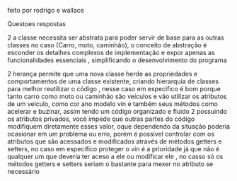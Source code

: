 feito por rodrigo e wallace 

Questoes respostas 

2  a classe necessita ser abstrata para poder servir de base para as outras classes no caso (Carro, moto, caminhão), o conceito de abstração é esconder os detalhes complexos 
de implementação e expor apenas as funcionalidades essenciais , simplificando o desenvolvimento do programa

2 herança permite que uma nova classe herde as propriedades e comportamentos de uma classe existente, criando hierarquia de classes para melhor reutilizar o código ,
nesse caso em especifico é bom porque tanto carro como moto ou caminhão são veículos e vão utilizar os atributos de um veiculo, como cor ano modelo vin e também seus métodos 
como acelerar e buzinar, assim tendo um código organizado e fluido 
2  possuindo  os atributos privados, você impede que outras partes do código modifiquem diretamente esses valor, oque dependendo da situação poderia ocasionar
em um problema ou erro, porém é possível controlar com os atributos que são acessados e modificados através de métodos getters e setters, no caso em especifico
proteger o vin é a prioridade já que não é qualquer um que deveria ter aceso a ele ou modificar ele , no casso só os métodos getters e setters seriam o bastante
para mexer no atributo se necessário
